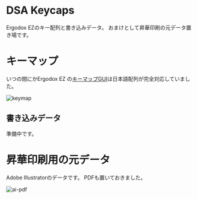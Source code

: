 # DSA Keycaps
Ergodox EZのキー配列と書き込みデータ。
おまけとして昇華印刷の元データ置き場です。

# キーマップ
いつの間にかErgodox EZ の[キーマップGUI](https://configure.ergodox-ez.com/ergodox-ez/layouts/default/latest/0)は日本語配列が完全対応していました。

![keymap](https://user-images.githubusercontent.com/305371/75521393-fc962700-5a4a-11ea-8e3e-6187bdb940ed.png)

## 書き込みデータ
準備中です。

# 昇華印刷用の元データ
Adobe Illustratorのデータです。
PDFも置いておきました。

![ai-pdf](https://user-images.githubusercontent.com/305371/75521787-c6a57280-5a4b-11ea-899e-68e249614ad9.png)